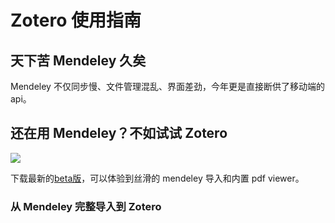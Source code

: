 # Zotero 使用指南
## 天下苦 Mendeley 久矣
Mendeley 不仅同步慢、文件管理混乱、界面差劲，今年更是直接断供了移动端的api。

## 还在用 Mendeley？不如试试 Zotero
![](https://pic4.zhimg.com/80/v2-8029b7de6d1ffecf4760188a5f24cfb3.png)

下载最新的[beta版](https://www.zotero.org/support/dev_builds)，可以体验到丝滑的 mendeley 导入和内置 pdf viewer。

### 从 Mendeley 完整导入到 Zotero
